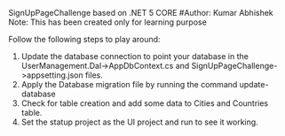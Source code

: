 SignUpPageChallenge based on .NET 5 CORE
#Author: Kumar Abhishek
Note: This has been created only for learning purpose

Follow the following steps to play around:
1.	Update the database connection to point your database in the UserManagement.Dal->AppDbContext.cs and SignUpPageChallenge->appsetting.json files.
2.	Apply the Database migration file by running the command update-database 
3.	Check for table creation and add some data to Cities and Countries table.
4.	Set the statup project as the UI project and run to see it working.
